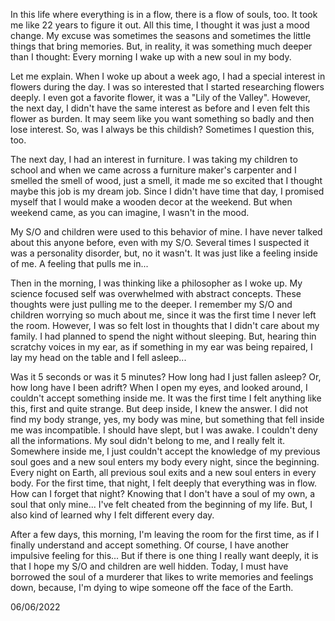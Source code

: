 In this life where everything is in a flow, there is a flow of souls, too.
It took me like 22 years to figure it out. All this time, I thought it was just a mood change. My excuse was sometimes the seasons and sometimes the little things that bring memories. But, in reality, it was something much deeper than I thought: Every morning I wake up with a new soul in my body.

Let me explain. When I woke up about a week ago, I had a special interest in flowers during the day. I was so interested that I started researching flowers deeply. I even got a favorite flower, it was a "Lily of the Valley". However, the next day, I didn't have the same interest as before and I even felt this flower as burden. It may seem like you want something so badly and then lose interest. So, was I always be this childish? Sometimes I question this, too.

The next day, I had an interest in furniture. I was taking my children to school and when we came across a furniture maker's carpenter and I smelled the smell of wood, just a smell, it made me so excited that I thought maybe this job is my dream job. Since I didn't have time that day, I promised myself that I would make a wooden decor at the weekend. But when weekend came, as you can imagine, I wasn't in the mood.

My S/O and children were used to this behavior of mine. I have never talked about this anyone before, even with my S/O. Several times I suspected it was a personality disorder, but, no it wasn't. It was just like a feeling inside of me. A feeling that pulls me in...

Then in the morning, I was thinking like a philosopher as I woke up. My science focused self was overwhelmed with abstract concepts. These thoughts were just pulling me to the deeper. I remember my S/O and children worrying so much about me, since it was the first time I never left the room. However, I was so felt lost in thoughts that I didn't care about my family. I had planned to spend the night without sleeping. But, hearing thin scratchy voices in my ear, as if something in my ear was being repaired, I lay my head on the table and I fell asleep...

Was it 5 seconds or was it 5 minutes? How long had I just fallen asleep? Or, how long have I been adrift? When I open my eyes, and looked around, I couldn't accept something inside me. It was the first time I felt anything like this, first and quite strange. But deep inside, I knew the answer. I did not find my body strange, yes, my body was mine, but something that fell inside me was incompatible. I should have slept, but I was awake. I couldn't deny all the informations. My soul didn't belong to me, and I really felt it. Somewhere inside me, I just couldn't accept the knowledge of my previous soul goes and a new soul enters my body every night, since the beginning. Every night on Earth, all previous soul exits and a new soul enters in every body. For the first time, that night, I felt deeply that everything was in flow. How can I forget that night? Knowing that I don't have a soul of my own, a soul that only mine... I've felt cheated from the beginning of my life. But, I also kind of learned why I felt different every day.

After a few days, this morning, I'm leaving the room for the first time, as if I finally understand and accept something. Of course, I have another impulsive feeling for this... But if there is one thing I really want deeply, it is that I hope my S/O and children are well hidden. Today, I must have borrowed the soul of a murderer that likes to write memories and feelings down, because, I'm dying to wipe someone off the face of the Earth.



06/06/2022